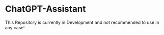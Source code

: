 # ChatGPT-Assistant
This Repository is currently in Development and not recommended to use in any case!